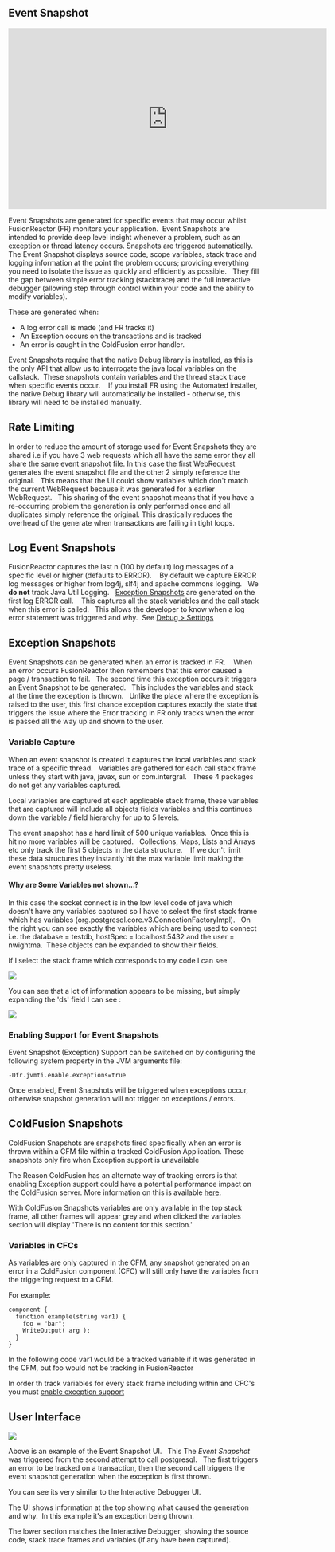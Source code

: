## Event Snapshot

<iframe src="https://player.vimeo.com/video/847319269?h=3d705fc41b" width="640" height="363" frameborder="0" allow="autoplay; fullscreen" allowfullscreen></iframe>

Event Snapshots are generated for specific events that may occur whilst
FusionReactor (FR) monitors your application.  Event Snapshots are
intended to provide deep level insight whenever a problem, such as an
exception or thread latency occurs. Snapshots are triggered
automatically. The Event Snapshot displays source code, scope variables,
stack trace and logging information at the point the problem occurs;
providing everything you need to isolate the issue as quickly and
efficiently as possible.   They fill the gap between simple error
tracking (stacktrace) and the full interactive debugger (allowing step
through control within your code and the ability to modify
variables).   

These are generated when:

- A log error call is made (and FR tracks it)
- An Exception occurs on the transactions and is tracked
- An error is caught in the ColdFusion error handler.

Event Snapshots require that the native Debug library is installed, as
this is the only API that allow us to interrogate the java local
variables on the callstack.  These snapshots contain variables and the
thread stack trace when specific events occur.    If you install FR
using the Automated installer, the native Debug library will
automatically be installed - otherwise, this library will need to be
installed manually.

## Rate Limiting
In order to reduce the amount of storage used for
Event Snapshots they are shared i.e if
you have 3 web requests which all have the same error they all share the
same event snapshot file. In this case the first WebRequest generates
the event snapshot file and the other 2 simply reference the original.  
This means that the UI could show variables which don't match the
current WebRequest because it was generated for a earlier WebRequest.  
This sharing of the event snapshot means that if you have a re-occurring
problem the generation is only performed once and all duplicates simply
reference the original. This drastically reduces the overhead of the
generate when transactions are failing in tight loops.

## Log Event Snapshots

FusionReactor captures the last n (100 by default) log messages of a
specific level or higher (defaults to ERROR).    By default we capture
ERROR log messages or higher from log4j, slf4j and apache commons
logging.   We **do not** track Java Util Logging.   [Exception Snapshots](#exception-snapshots) are
generated on the first log ERROR call.    This captures all the stack
variables and the call stack when this error is called.   This allows
the developer to know when a log error statement was triggered and why. 
See [Debug > Settings](Settings.md)

## Exception Snapshots

Event Snapshots can be generated when an error is tracked in FR.    When
an error occurs FusionReactor then remembers that this error caused a
page / transaction to fail.   The second time this exception occurs it
triggers an Event Snapshot to be generated.   This includes the
variables and stack at the time the exception is thrown.   Unlike the
place where the exception is raised to the user, this first chance
exception captures exactly the state that triggers the issue where the
Error tracking in FR only tracks when the error is passed all the way up
and shown to the user.

### Variable Capture

When an event snapshot is created it captures the local variables and
stack trace of a specific thread.   Variables are gathered for each call
stack frame unless they start with java, javax, sun or com.intergral.  
These 4 packages do not get any variables captured.

Local variables are captured at each applicable stack frame, these
variables that are captured will include all objects fields variables
and this continues down the variable / field hierarchy for up to 5
levels.

The event snapshot has a hard limit of 500 unique variables.  Once this
is hit no more variables will be captured.   Collections, Maps, Lists
and Arrays etc only track the first 5 objects in the data structure.   
If we don't limit these data structures they instantly hit the max
variable limit making the event snapshots pretty useless.

#### Why are Some Variables not shown...?

In this case the socket connect is in the low level code of java which
doesn't have any variables captured so I have to select the first stack
frame which has variables
(org.postgresql.core.v3.ConnectionFactoryImpl).   On the right you can
see exactly the variables which are being used to connect i.e. the
database = testdb, hostSpec = localhost:5432 and the user = nwightma. 
These objects can be expanded to show their fields.

If I select the stack frame which corresponds to my code I can see

![](/frdocs/Data-insights/Features/Debugger/images/245553125.png)

You can see that a lot of information appears to be missing, but simply
expanding the 'ds' field I can see :

![](/frdocs/Data-insights/Features/Debugger/images/245553120.png)


### Enabling Support for Event Snapshots

Event Snapshot (Exception) Support can be switched on by configuring the
following system property in the JVM arguments file:

```   
-Dfr.jvmti.enable.exceptions=true
```

Once enabled, Event Snapshots will be triggered when exceptions occur,
otherwise snapshot generation will not trigger on exceptions / errors.  

## ColdFusion Snapshots

ColdFusion Snapshots are snapshots fired specifically when an error is thrown within a CFM file within a tracked ColdFusion Application. These snapshots only fire when Exception support is unavailable

The Reason ColdFusion has an alternate way of tracking errors is that enabling Exception support could have a potential performance impact on the ColdFusion server. More information on this is available [here](Overview.md#exception-support).

With ColdFusion Snapshots variables are only available in the top stack frame, all other frames will appear grey and when clicked the variables section will display 'There is no content for this section.'

### Variables in CFCs

As variables are only captured in the CFM, any snapshot generated on an error in a ColdFusion component (CFC) will still only have the variables from the triggering request to a CFM.

For example:

```
component {
  function example(string var1) {
    foo = "bar";
    WriteOutput( arg );
  }
}
```

In the following code var1 would be a tracked variable if it was generated in the CFM, but foo would not be tracking in FusionReactor

In order th track variables for every stack frame including within and CFC's you must [enable exception support](#enabling-support-for-event-snapshots)

## User Interface

![](/frdocs/Data-insights/Features/Debugger/images/245553130.png)

Above is an example of the Event Snapshot UI.   This The *Event Snapshot* was
triggered from the second attempt to call postgresql.   The first
triggers an error to be tracked on a transaction, then the second call
triggers the event snapshot generation when the exception is first
thrown.

You can see its very similar to the Interactive Debugger UI.

The UI shows information at the top showing what caused the generation
and why.  In this example it's an exception being thrown.

The lower section matches the Interactive Debugger, showing the source
code, stack trace frames and variables (if any have been captured).  
